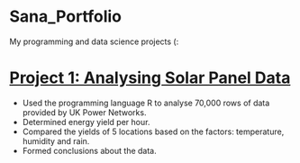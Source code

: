 # Sana_Portfolio
My programming and data science projects (:

# [Project 1: Analysing Solar Panel Data](https://github.com/FloralInsanity/Sana_Portfolio/tree/main/solar_panels)
* Used the programming language R to analyse 70,000 rows of data provided by UK Power Networks.
* Determined energy yield per hour.
* Compared the yields of 5 locations based on the factors: temperature, humidity and rain.
* Formed conclusions about the data.

